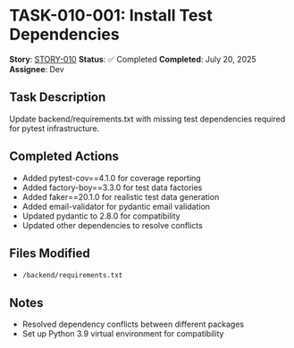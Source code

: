 # TASK-010-001: Install Test Dependencies

**Story**: [STORY-010](../../stories/infrastructure/STORY-010-pytest-setup.md)
**Status**: ✅ Completed
**Completed**: July 20, 2025
**Assignee**: Dev

## Task Description

Update backend/requirements.txt with missing test dependencies required for pytest infrastructure.

## Completed Actions

- Added pytest-cov==4.1.0 for coverage reporting
- Added factory-boy==3.3.0 for test data factories
- Added faker==20.1.0 for realistic test data generation
- Added email-validator for pydantic email validation
- Updated pydantic to 2.8.0 for compatibility
- Updated other dependencies to resolve conflicts

## Files Modified

- `/backend/requirements.txt`

## Notes

- Resolved dependency conflicts between different packages
- Set up Python 3.9 virtual environment for compatibility

